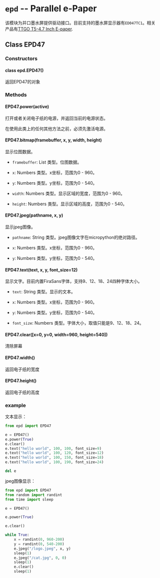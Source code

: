 # `epd` -- Parallel e-Paper

该模块为并口墨水屏提供驱动接口。目前支持的墨水屏显示器有`ED047TC1`。相关产品有[TTGO T5-4.7 Inch E-paper](https://www.aliexpress.com/item/1005002006058892.html).

## Class EPD47

### Constructors

#### class epd.EPD47()

返回EPD47的对象

### Methods

#### EPD47.power(active)

打开或者关闭电子纸的电源，并返回当前的电源状态。

在使用此类上的任何其他方法之前，必须先激活电源。

#### EPD47.bitmap(framebuffer, x, y, width, height)

显示位图数据。

- `framebuffer`: List 类型。位图数据。

- `x`: Numbers 类型。x坐标，范围为0 - 960。

- `y`: Numbers 类型。y坐标，范围为0 - 540。

- `width`: Numbers 类型。显示区域的宽度，范围为0 - 960。

- `height`: Numbers 类型。显示区域的高度，范围为0 - 540。

#### EPD47.jpeg(pathname, x, y)

显示jpeg图像。

- `pathname`: String 类型。jpeg图像文字在micropython的绝对路径。

- `x`: Numbers 类型。x坐标，范围为0 - 960。

- `y`: Numbers 类型。y坐标，范围为0 - 540。

#### EPD47.text(text, x, y, font_size=12)

显示文字。目前内置FiraSans字体，支持9、12、18、24四种字体大小。

- `text`: String 类型。显示的文本。

- `x`: Numbers 类型。x坐标，范围为0 - 960。

- `y`: Numbers 类型。y坐标，范围为0 - 540。

- `font_size`: Numbers 类型。字体大小，取值只能是9、12、18、24。

#### EPD47.clear([x=0, y=0, width=960, height=540])

清除屏幕

#### EPD47.width()

返回电子纸的宽度

#### EPD47.height()

返回电子纸的高度

### example

文本显示：

```python
from epd import EPD47

e = EPD47()
e.power(True)
e.clear()
e.text("hello world", 100, 100, font_size=9)
e.text("hello world", 100, 120, font_size=12)
e.text("hello world", 100, 150, font_size=18)
e.text("hello world", 100, 190, font_size=24)

del e
```

jpeg图像显示：

```python
from epd import EPD47
from random import randint
from time import sleep

e = EPD47()

e.power(True)

e.clear()

while True:
    x = randint(0, 960-200)
    y = randint(0, 540-200)
    e.jpeg("/logo.jpeg", x, y)
    sleep(1)
    e.jpeg("/cat.jpg", 0, 0)
    sleep(1)
    e.clear()
    sleep(1)
```